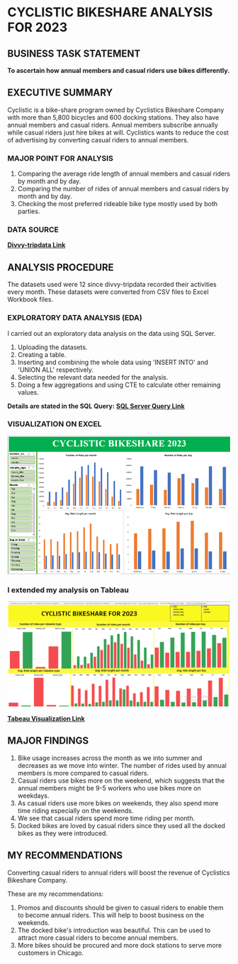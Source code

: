 # CYCLISTIC BIKESHARE ANALYSIS FOR 2023

## BUSINESS TASK STATEMENT
**To ascertain how annual members and casual riders use bikes differently.** 

## EXECUTIVE SUMMARY
Cyclistic  is a bike-share program owned by Cyclistics Bikeshare Company with more than 5,800 bicycles and 600 docking stations. 
They also have annual members and casual riders. 
Annual members subscribe annually while casual riders just hire bikes at will. 
Cyclistics wants to reduce the cost of advertising by converting casual riders to annual members.


### MAJOR POINT FOR ANALYSIS
1.  Comparing the average ride length of annual members and casual riders by month and by day.
2.  Comparing the number of rides of annual members and casual riders by month and by day.
3.  Checking the most preferred rideable bike type mostly used by both parties.

### DATA SOURCE
**[Divvy-tripdata Link](https://divvy-tripdata.s3.amazonaws.com/index.html)**


## ANALYSIS PROCEDURE
The datasets used were 12 since divvy-tripdata recorded their activities every month.
These datasets were converted from CSV files to Excel Workbook files.

### EXPLORATORY DATA ANALYSIS (EDA)
I carried out an exploratory data analysis on the data using SQL Server.
1.  Uploading the datasets.
2.  Creating a table.
3.  Inserting and combining the whole data using 'INSERT INTO' and 'UNION ALL' respectively.
4.  Selecting the relevant data needed for the analysis.
5.  Doing a few aggregations and using CTE to calculate other remaining values.

**Details are stated in the SQL Query:** **[SQL Server Query Link](bikeshare_combine_dataset.sql)**



### VISUALIZATION ON EXCEL
![image](bikeshare_excel.PNG)





### **I extended my analysis on Tableau**
![image](tab.PNG)

**[Tabeau Visualization Link](https://public.tableau.com/views/2023CyclisticBikeshare/CyclisticBikeshareAfor2023?:language=en-US&:sid=&:redirect=auth&:display_count=n&:origin=viz_share_link)**

## MAJOR FINDINGS
1.  Bike usage increases across the month as we into summer and decreases as we move into winter. The number of rides used by annual members is more compared to casual riders.
2. Casual riders use bikes more on the weekend, which suggests that the annual members might be 9-5 workers who use bikes more on weekdays.
3.  As casual riders use more bikes on weekends, they also spend more time riding especially on the weekends.
4.  We see that casual riders spend more time riding per month.
5.  Docked bikes are loved by casual riders since they used all the docked bikes as they were introduced.

## MY RECOMMENDATIONS
Converting casual riders to annual riders will boost the revenue of Cyclistics Bikeshare Company. 

These are my recommendations:
1.  Promos and discounts should be given to casual riders to enable them to become annual riders. This will help to boost business on the weekends.
2. The docked bike's introduction was beautiful. This can be used to attract more casual riders to become annual members.
3.  More bikes should be procured and more dock stations to serve more customers in Chicago.











